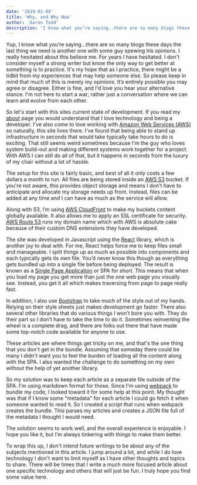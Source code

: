 ```yaml
---
date: '2019-01-04'
title: 'Why, and Why Now'
author: 'Aaron Todd'
description: 'I know what you’re saying..there are so many blogs these days the last thing we need is another one with some guy spewing his opinions.'
---
```


Yup, I know what you’re saying...there are so many blogs these days the last thing we need is another one with some guy spewing his opinions.
I really hesitated about this believe me.
For years I have hesitated.
I don't consider myself a strong writer but know the only way to get better at something is to practice.
It's my hope that as I practice, there might be a tidbit from my experiences that may help someone else.
So please keep in mind that much of this is merely my opinions.
It’s entirely possible you may agree or disagree.
Either is fine, and I'd love you hear your alternative stance.
I'm not here to start a war; rather just a conversation where we can learn and evolve from each other.

So let's start with this sites current state of development.
If you read my [about](/about) page you would understand that I love technology and being a developer.
I've also come to love working with [Amazon Web Services (AWS)](https://aws.amazon.com/) so naturally, this site lives there.
I've found that being able to stand up infrastructure in seconds that would take typically take hours to do is exciting.
That still seems weird sometimes because I'm the guy who loves system build-out and making different systems work together for a project.
With AWS I can still do all of that, but it happens in seconds from the luxury of my chair without a lot of hassle.

The setup for this site is fairly basic, and best of all it only costs a few dollars a month to run.
All files are being stored inside an [AWS S3](https://aws.amazon.com/s3/) bucket.
If you're not aware, this provides object storage and means I don't have to anticipate and allocate my storage needs up front.
Instead, files can be added at any time and I can have as much as the service will allow.

Along with S3, I’m using [AWS CloudFront](https://aws.amazon.com/cloudfront/) to make my buckets content globally available.
It also allows me to apply an SSL certificate for security.
[AWS Route 53](https://aws.amazon.com/route53) runs my domain name which with AWS is absolute cake because of their custom DNS extensions they have developed.

The site was developed in Javascript using the [React](https://reactjs.org/) library, which is another joy to deal with.
For me, React helps force me to keep files small and manageable.
I split things up as much as possible into components and each typically gets its own file.
You’d never know this though as everything gets bundled up into a single file before being deployed.
The result is known as a [Single Page Application](https://en.wikipedia.org/wiki/Single-page_application) or SPA for short.
This means that when you load my page you get more than just the one web page you visually see.
Instead, you get it all which makes traversing from page to page really fast.

In addition, I also use [Bootstrap](https://getbootstrap.com/) to take much of the style out of my hands.
Relying on their style sheets just makes development go faster.
There also several other libraries that do various things I won’t bore you with.
They do their part so I don’t have to take the time to do it.
Sometimes reinventing the wheel is a complete drag, and there are folks out there that have made some top-notch code available for anyone to use.

These articles are where things get tricky on me, and that's the one thing that you don't get in the bundle.
Assuming that someday there could be many I didn't want you to feel the burden of loading all the content along with the SPA.
I also wanted the challenge to do something on my own without the help of yet another library.

So my solution was to keep each article as a separate file outside of the SPA.
I'm using markdown format for those.
Since I'm using [webpack](https://webpack.js.org/) to bundle my code, I looked toward it for some help at this point.
My thought was that if I know some "metadata" for each article I could go fetch it when someone wanted to read it.
So I created a script that runs when webpack creates the bundle.
This parses my articles and creates a JSON file full of the metadata I thought I would need.

The solution seems to work well, and the overall experience is enjoyable.
I hope you like it, but I’m always tinkering with things to make them better.

To wrap this up, I don't intend future writings to be about any of the subjects mentioned in this article.
I jump around a lot, and while I do love technology I don't want to limit myself as I have other thoughts and topics to share.
There will be times that I write a much more focused article about one specific technology and others that will just be fun.
I truly hope you find some value here.